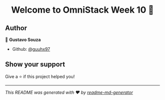 <h1 align="center">Welcome to OmniStack Week 10 👋</h1>
<p>
</p>

## Author

👤 **Gustavo Souza**

* Github: [@guuhx97](https://github.com/guuhx97)

## Show your support

Give a ⭐️ if this project helped you!

***
_This README was generated with ❤️ by [readme-md-generator](https://github.com/kefranabg/readme-md-generator)_